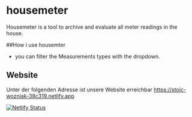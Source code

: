 # housemeter

Housemeter is a tool to archive and evaluate all meter readings in the house.

##How i use housemter

- you can filter the Measurements types with the dropdown.

## Website

Unter der folgenden Adresse ist unsere Website erreichbar
https://stoic-wozniak-38c319.netlify.app

[![Netlify Status](https://api.netlify.com/api/v1/badges/7dd5e7d5-8ff3-457b-96c3-a1329c36555d/deploy-status)](https://app.netlify.com/sites/stoic-wozniak-38c319/deploys)
